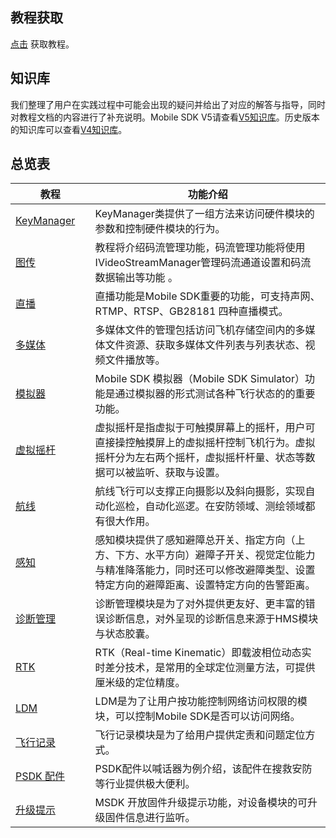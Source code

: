 ## 教程获取
[点击](https://github.com/dji-sdk/Mobile-SDK-Android-V5) 获取教程。

## 知识库
我们整理了用户在实践过程中可能会出现的疑问并给出了对应的解答与指导，同时对教程文档的内容进行了补充说明。Mobile SDK V5请查看[V5知识库](https://sdk-forum.dji.net/hc/zh-cn/categories/5050636444057-Mobile-SDK-V5)。历史版本的知识库可以查看[V4知识库](https://sdk-forum.dji.net/hc/zh-cn/categories/360001790813-Mobile-SDK-4-16-1)。

## 总览表
| 教程| 功能介绍 | 
|  ----  | ----  | 
| [KeyManager](https://developer.dji.com/doc/mobile-sdk-tutorial/cn/tutorials/keymanager.html) <img width=100/>|  KeyManager类提供了一组方法来访问硬件模块的参数和控制硬件模块的行为。|
| [图传](https://developer.dji.com/doc/mobile-sdk-tutorial/cn/tutorials/video-stream.html) <img width=100/>| 教程将介绍码流管理功能，码流管理功能将使用IVideoStreamManager管理码流通道设置和码流数据输出等功能 。|
| [直播](https://developer.dji.com/doc/mobile-sdk-tutorial/cn/tutorials/live-stream.html) |直播功能是Mobile SDK重要的功能，可支持声网、RTMP、RTSP、GB28181 四种直播模式。|
| [多媒体](https://developer.dji.com/doc/mobile-sdk-tutorial/cn/tutorials/media-file.html) |多媒体文件的管理包括访问飞机存储空间内的多媒体文件资源、获取多媒体文件列表与列表状态、视频文件播放等。|
| [模拟器](https://developer.dji.com/doc/mobile-sdk-tutorial/cn/tutorials/simulator.html) <img width=100/>| Mobile SDK 模拟器（Mobile SDK Simulator）功能是通过模拟器的形式测试各种飞行状态的的重要功能。 |
| [虚拟摇杆](https://developer.dji.com/doc/mobile-sdk-tutorial/cn/tutorials/virtual-stick.html)|虚拟摇杆是指虚拟于可触摸屏幕上的摇杆，用户可直接操控触摸屏上的虚拟摇杆控制飞机行为。虚拟摇杆分为左右两个摇杆，虚拟摇杆杆量、状态等数据可以被监听、获取与设置。|
| [航线](https://developer.dji.com/doc/mobile-sdk-tutorial/cn/tutorials/waypoint.html) <img width=100/>| 航线飞行可以支撑正向摄影以及斜向摄影，实现自动化巡检，自动化巡逻。在安防领域、测绘领域都有很大作用。 |
| [感知](https://developer.dji.com/doc/mobile-sdk-tutorial/cn/tutorials/perception.html) <img width=100/>| 感知模块提供了感知避障总开关、指定方向（上方、下方、水平方向）避障子开关、视觉定位能力与精准降落能力，同时还可以修改避障类型、设置特定方向的避障距离、设置特定方向的告警距离。 |
| [诊断管理](https://developer.dji.com/doc/mobile-sdk-tutorial/cn/tutorials/diagnostic.html)|诊断管理模块是为了对外提供更友好、更丰富的错误诊断信息，对外呈现的诊断信息来源于HMS模块与状态胶囊。|
| [RTK](https://developer.dji.com/doc/mobile-sdk-tutorial/cn/tutorials/rtk.html)|RTK（Real-time Kinematic）即载波相位动态实时差分技术，是常用的全球定位测量方法，可提供厘米级的定位精度。|
| [LDM](https://developer.dji.com/doc/mobile-sdk-tutorial/cn/tutorials/ldm.html) <img width=100/>|LDM是为了让用户按功能控制网络访问权限的模块，可以控制Mobile SDK是否可以访问网络。|
| [飞行记录](https://developer.dji.com/doc/mobile-sdk-tutorial/cn/tutorials/flight-record.html) <img width=100/>| 飞行记录模块是为了给用户提供定责和问题定位方式。 |
| [PSDK 配件](https://developer.dji.com/doc/mobile-sdk-tutorial/cn/tutorials/payload.html) <img width=100/>|  PSDK配件以喊话器为例介绍，该配件在搜救安防等行业提供极大便利。|
| [升级提示](https://developer.dji.com/doc/mobile-sdk-tutorial/cn/tutorials/upgrade.html) <img width=100/>| MSDK 开放固件升级提示功能，对设备模块的可升级固件信息进行监听。|